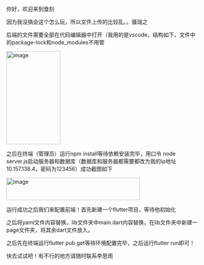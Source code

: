 你好，欢迎来到食刻

因为我没搞会这个怎么玩，所以文件上传的比较乱。。骚瑞之

后端的文件需要全部在代码编辑器中打开（我用的是vscode，结构如下，文件中的package-lock和node_modules不用管

<img width="142" height="245" alt="image" src="https://github.com/user-attachments/assets/43a0e616-3cb6-4230-b945-b2405e901dce" />

之后在终端（管理员）运行npm install等待依赖安装完毕，用口令 node server.js启动服务器和数据库（数据库和服务器都需要都改为我的ip地址10.157.138.4，密码为123456）成功截图如下

<img width="350" height="59" alt="image" src="https://github.com/user-attachments/assets/b3b07bcf-8495-4382-be75-44739e263c4a" />

运行成功之后我们来配置前端！首先新建一个flutter项目，等待他初始化

之后将yaml文件内容替换，lib文件夹中main.dart内容替换，在lib文件夹中新建一page文件夹，将其余dart文件放入。

之后先在终端运行flutter pub get等待环境配置完毕，之后运行flutter run即可！

快去试试吧！有不行的地方请随时联系李思雨
